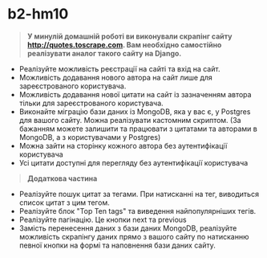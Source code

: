 # b2-hm10

>**У минулій домашній роботі ви виконували скрапінг сайту http://quotes.toscrape.com.
Вам необхідно самостійно реалізувати аналог такого сайту на Django.**

+ Реалізуйте можливість реєстрації на сайті та вхід на сайт.
+ Можливість додавання нового автора на сайт лише для зареєстрованого користувача.
+ Можливість додавання нової цитати на сайт із зазначенням автора тільки для зареєстрованого користувача.
+ Виконайте міграцію бази даних із MongoDB, яка у вас є, у Postgres для вашого сайту. Можна реалізувати кастомним скриптом. (За бажанням можете залишити та працювати з цитатами та авторами в MongoDB, а з користувачами у Postgres)
+ Можна зайти на сторінку кожного автора без аутентифікації користувача
+ Усі цитати доступні для перегляду без аутентифікації користувача
>**Додаткова частина**
+ Реалізуйте пошук цитат за тегами. При натисканні на тег, виводиться список цитат з цим тегом.
+ Реалізуйте блок "Top Ten tags" та виведення найпопулярніших тегів.
+ Реалізуйте пагінацію. Це кнопки next та previous
+ Замість перенесення даних з бази даних MongoDB, реалізуйте можливість скрапінгу даних прямо з вашого сайту по натисканню певної кнопки на формі та наповнення бази даних сайту.